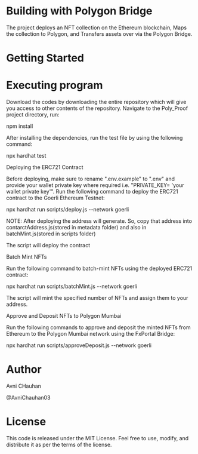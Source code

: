# Building with Polygon Bridge
The project deploys an NFT collection on the Ethereum blockchain, Maps the collection to Polygon, and Transfers assets over via the Polygon Bridge.

# Getting Started

# Executing program

Download the codes by downloading the entire repository which will give you access to other contents of the repository. Navigate to the Poly_Proof project directory, run:

npm install

After installing the dependencies, run the test file by using the following command:

npx hardhat test

Deploying the ERC721 Contract

Before deploying, make sure to rename ".env.example" to ".env" and provide your wallet private key where required i.e. "PRIVATE_KEY= 'your wallet private key'". Run the following command to deploy the ERC721 contract to the Goerli Ethereum Testnet:

npx hardhat run scripts/deploy.js --network goerli

NOTE: After deploying the address will generate. So, copy that address into contarctAddress.js(stored in metadata folder) and also in batchMint.js(stored in scripts folder)

The script will deploy the contract

Batch Mint NFTs

Run the following command to batch-mint NFTs using the deployed ERC721 contract:

npx hardhat run scripts/batchMint.js --network goerli

The script will mint the specified number of NFTs and assign them to your address.

Approve and Deposit NFTs to Polygon Mumbai

Run the following commands to approve and deposit the minted NFTs from Ethereum to the Polygon Mumbai network using the FxPortal Bridge:

npx hardhat run scripts/approveDeposit.js --network goerli

# Author

Avni CHauhan 

@AvniChauhan03

# License

This code is released under the MIT License. Feel free to use, modify, and distribute it as per the terms of the license.
